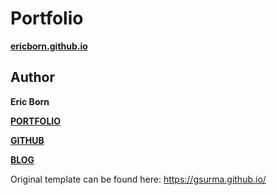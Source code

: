 # Portfolio

**[ericborn.github.io](https://ericborn.github.io)**

## Author
**Eric Born**

[**PORTFOLIO**](https://ericborn.github.io)

[**GITHUB**](https://github.com/ericborn)

[**BLOG**](https://medium.com/@eric.born85)

Original template can be found here:
https://gsurma.github.io/
